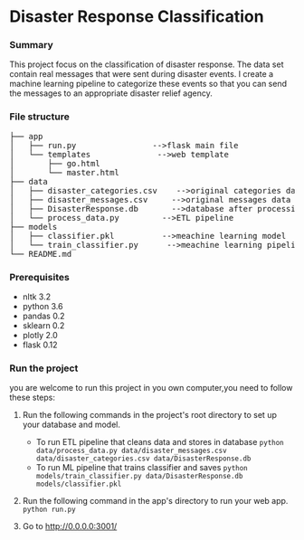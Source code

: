 ﻿# Disaster Response Classification
### Summary
This project focus on the classification of disaster response.
The data set contain real messages that were sent during disaster events.
I create a machine learning pipeline to categorize these events so that you can send the messages to an appropriate disaster relief agency.

### File structure
<pre>
├── app
│   ├── run.py                -->flask main file
│   └── templates              -->web template
│       ├── go.html
│       └── master.html
├── data
│   ├── disaster_categories.csv    -->original categories data
│   ├── disaster_messages.csv     -->original messages data
│   ├── DisasterResponse.db	      -->database after processing from ETL pipline
│   └── process_data.py         -->ETL pipeline
├── models
│   ├── classifier.pkl          -->meachine learning model    
│   └── train_classifier.py      -->meachine learning pipeline
└── README.md
</pre>
### Prerequisites
- nltk 3.2
- python 3.6
- pandas 0.2
- sklearn 0.2
- plotly 2.0
- flask 0.12
### Run the project
you are welcome to run this project in you own computer,you need to follow these steps:
1. Run the following commands in the project's root directory to set up your database and model.

    - To run ETL pipeline that cleans data and stores in database
        `python data/process_data.py data/disaster_messages.csv data/disaster_categories.csv data/DisasterResponse.db`
    - To run ML pipeline that trains classifier and saves
        `python models/train_classifier.py data/DisasterResponse.db models/classifier.pkl`

2. Run the following command in the app's directory to run your web app.
    `python run.py`

3. Go to http://0.0.0.0:3001/
